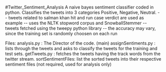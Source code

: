 #Twitter_Sentiment_Analysis
	A naive bayes sentiment classifier coded in python. Classifies the tweets into 3 categories Positive, Negative, Neutral.
		-- tweets related to salman khan hit and run case verdict are used as example
		-- uses the NLTK stopword corpus and SnowballStemmer
		-- tweets fetched using the tweepy python library
		-- the accuracy may vary, since the training set is randomly choosen on each run

Files: 
	analysis.py : The Director of the code. (main)
	assignSentiments.py : lists through the tweets and asks to classify the tweets for the training and test sets.
	getTweets.py : fetches the tweets having the track words from the twitter stream.
	sortSentimentFiles: list the sorted tweets into their respective sentiment files (not required, used for analysis only)
